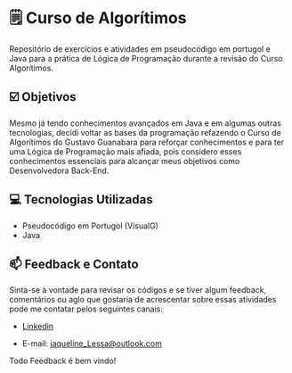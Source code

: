 # 🗒️ Curso de Algorítimos
Repositório de exercícios e atividades em pseudocódigo em portugol e Java para a prática de Lógica de Programação durante a revisão do Curso Algorítimos.






## ☑️ Objetivos

Mesmo já tendo conhecimentos avançados em Java e em algumas outras tecnologias, decidi voltar as bases da programação refazendo o Curso de Algorítimos do Gustavo Guanabara para reforçar conhecimentos e para ter uma Lógica de Programação mais afiada, pois considero esses conhecimentos essenciais para alcançar meus objetivos como Desenvolvedora Back-End.





## 💻 Tecnologias Utilizadas

- Pseudocódigo em Portugol (VisualG)
- Java



## 📫 Feedback e Contato

Sinta-se à vontade para revisar os códigos e se tiver algum feedback, comentários ou aglo que gostaria de acrescentar sobre essas atividades pode me contatar pelos seguintes canais:

- [Linkedin](https://www.linkedin.com/in/jaqueline-lessa/)

- E-mail: jaqueline_Lessa@outlook.com

Todo Feedback é bem vindo!


